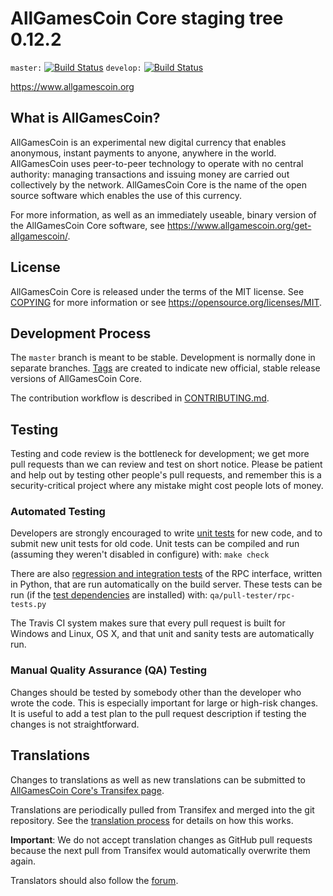 AllGamesCoin Core staging tree 0.12.2
===============================

`master:` [![Build Status](https://travis-ci.org/allgamescoinpay/allgamescoin.svg?branch=master)](https://travis-ci.org/allgamescoinpay/allgamescoin) `develop:` [![Build Status](https://travis-ci.org/allgamescoinpay/allgamescoin.svg?branch=develop)](https://travis-ci.org/allgamescoinpay/allgamescoin/branches)

https://www.allgamescoin.org


What is AllGamesCoin?
----------------

AllGamesCoin is an experimental new digital currency that enables anonymous, instant
payments to anyone, anywhere in the world. AllGamesCoin uses peer-to-peer technology
to operate with no central authority: managing transactions and issuing money
are carried out collectively by the network. AllGamesCoin Core is the name of the open
source software which enables the use of this currency.

For more information, as well as an immediately useable, binary version of
the AllGamesCoin Core software, see https://www.allgamescoin.org/get-allgamescoin/.


License
-------

AllGamesCoin Core is released under the terms of the MIT license. See [COPYING](COPYING) for more
information or see https://opensource.org/licenses/MIT.

Development Process
-------------------

The `master` branch is meant to be stable. Development is normally done in separate branches.
[Tags](https://github.com/allgamescoinpay/allgamescoin/tags) are created to indicate new official,
stable release versions of AllGamesCoin Core.

The contribution workflow is described in [CONTRIBUTING.md](CONTRIBUTING.md).

Testing
-------

Testing and code review is the bottleneck for development; we get more pull
requests than we can review and test on short notice. Please be patient and help out by testing
other people's pull requests, and remember this is a security-critical project where any mistake might cost people
lots of money.

### Automated Testing

Developers are strongly encouraged to write [unit tests](/doc/unit-tests.md) for new code, and to
submit new unit tests for old code. Unit tests can be compiled and run
(assuming they weren't disabled in configure) with: `make check`

There are also [regression and integration tests](/qa) of the RPC interface, written
in Python, that are run automatically on the build server.
These tests can be run (if the [test dependencies](/qa) are installed) with: `qa/pull-tester/rpc-tests.py`

The Travis CI system makes sure that every pull request is built for Windows
and Linux, OS X, and that unit and sanity tests are automatically run.

### Manual Quality Assurance (QA) Testing

Changes should be tested by somebody other than the developer who wrote the
code. This is especially important for large or high-risk changes. It is useful
to add a test plan to the pull request description if testing the changes is
not straightforward.

Translations
------------

Changes to translations as well as new translations can be submitted to
[AllGamesCoin Core's Transifex page](https://www.transifex.com/projects/p/allgamescoin/).

Translations are periodically pulled from Transifex and merged into the git repository. See the
[translation process](doc/translation_process.md) for details on how this works.

**Important**: We do not accept translation changes as GitHub pull requests because the next
pull from Transifex would automatically overwrite them again.

Translators should also follow the [forum](https://www.allgamescoin.org/forum/topic/allgamescoin-worldwide-collaboration.88/).
